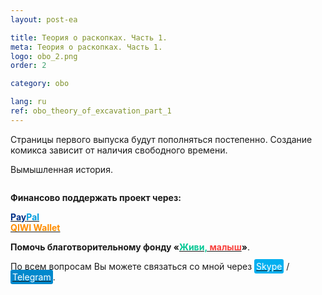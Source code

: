 ```yaml
---
layout: post-ea

title: Теория о раскопках. Часть 1.
meta: Теория о раскопках. Часть 1.
logo: obo_2.png
order: 2

category: obo

lang: ru
ref: obo_theory_of_excavation_part_1
---
```


Страницы первого выпуска будут пополняться постепенно. Создание комикса зависит от наличия свободного времени.

Вымышленная история.

<a data-fancybox="gallery" href="/img/obo/Theory_of_excavation_Part_1/theory_of_excavation_part_1_page_1.png"><img src="/img/obo/Theory_of_excavation_Part_1/theory_of_excavation_part_1_page_1.png" alt=""></a>

**Финансово поддержать проект через:**

**<a href="https://www.paypal.com/cgi-bin/webscr?cmd=_s-xclick&hosted_button_id=T3KLFW2TE8SJC&source=url" target="_blank"><span style="color:#003087">Pay</span><span style="color:#009cde">Pal</span></a>**  
**<a href="https://qiwi.com/n/CHUTKOY" target="_blank"><span style="color:#ff8d00">QIWI&nbsp;Wallet</span></a>**

**Помочь благотворительному фонду «<a href="https://fondzhivimalysh.ru/" target="_blank"><span style="color:#02c794">Живи,</span><span style="color:#f7423e">&nbsp;малыш</span></a>»**.

По всем вопросам Вы можете связаться со мной через <a href="skype:chutkoy89?call" target="_blank"><span style="background-color:#00aff0; color:white; padding:3px; border-radius: 3px">Skype</span></a> / <a href="https://t.me/chutkoy" target="_blank"><span style="background-color:#0088cc; color:white; padding:3px; border-radius: 3px">Telegram</span></a>.
